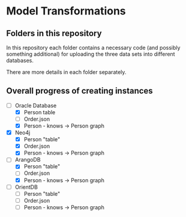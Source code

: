 # Model Transformations

## Folders in this repository

In this repository each folder contains a necessary code (and possibly something additional) for uploading the three data sets into different databases.

There are more details in each folder separately.

## Overall progress of creating instances

- [ ] Oracle Database
    - [x] Person table
    - [ ] Order.json
    - [x] Person - knows -> Person graph
- [x] Neo4j
    - [x] Person "table"
    - [x] Order.json
    - [x] Person - knows -> Person graph
- [ ] ArangoDB
    - [x] Person "table"
    - [ ] Order.json
    - [x] Person - knows -> Person graph
- [ ] OrientDB
    - [ ] Person "table"
    - [ ] Order.json
    - [ ] Person - knows -> Person graph
